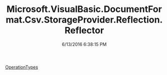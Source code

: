 ﻿---
title: Microsoft.VisualBasic.DocumentFormat.Csv.StorageProvider.Reflection.Reflector
date: 6/13/2016 6:38:15 PM
---

[OperationTypes](T-Microsoft.VisualBasic.DocumentFormat.Csv.StorageProvider.Reflection.Reflector.OperationTypes.html)
